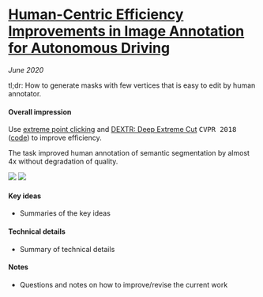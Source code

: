 # [Human-Centric Efficiency Improvements in Image Annotation for Autonomous Driving](https://drive.google.com/file/d/1DY95vfWBLKOOZZyq8gLDd0heZ6aBSdji/view) 

_June 2020_

tl;dr: How to generate masks with few vertices that is easy to edit by human annotator. 

#### Overall impression
Use [extreme point clicking](extreme_clicking.md) and [DEXTR: Deep Extreme Cut](https://arxiv.org/abs/1711.09081) <kbd>CVPR 2018</kbd> ([code](https://github.com/scaelles/DEXTR-PyTorch)) to improve efficiency. 

The task improved human annotation of semantic segmentation by almost 4x without degradation of quality.

![](https://cdn-images-1.medium.com/max/1280/1*zBJoM4E13O5mxG2RLtBqxw.png)
![](https://cdn-images-1.medium.com/max/1280/1*A_MG9ogPbMu8e2RZzGVCCQ.png)


#### Key ideas
- Summaries of the key ideas

#### Technical details
- Summary of technical details

#### Notes
- Questions and notes on how to improve/revise the current work  

